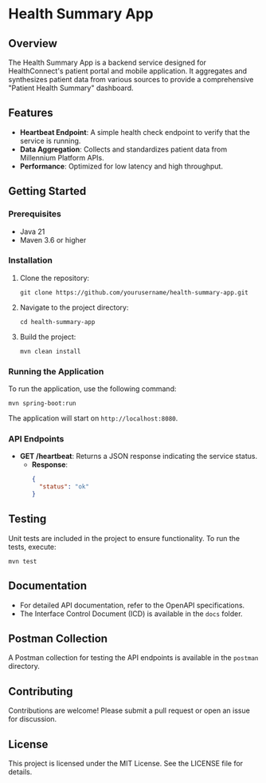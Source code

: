 # Health Summary App

## Overview
The Health Summary App is a backend service designed for HealthConnect's patient portal and mobile application. It aggregates and synthesizes patient data from various sources to provide a comprehensive "Patient Health Summary" dashboard.

## Features
- **Heartbeat Endpoint**: A simple health check endpoint to verify that the service is running.
- **Data Aggregation**: Collects and standardizes patient data from Millennium Platform APIs.
- **Performance**: Optimized for low latency and high throughput.

## Getting Started

### Prerequisites
- Java 21
- Maven 3.6 or higher

### Installation
1. Clone the repository:
   ```
   git clone https://github.com/yourusername/health-summary-app.git
   ```
2. Navigate to the project directory:
   ```
   cd health-summary-app
   ```
3. Build the project:
   ```
   mvn clean install
   ```

### Running the Application
To run the application, use the following command:
```
mvn spring-boot:run
```
The application will start on `http://localhost:8080`.

### API Endpoints
- **GET /heartbeat**: Returns a JSON response indicating the service status.
  - **Response**:
    ```json
    {
      "status": "ok"
    }
    ```

## Testing
Unit tests are included in the project to ensure functionality. To run the tests, execute:
```
mvn test
```

## Documentation
- For detailed API documentation, refer to the OpenAPI specifications.
- The Interface Control Document (ICD) is available in the `docs` folder.

## Postman Collection
A Postman collection for testing the API endpoints is available in the `postman` directory.

## Contributing
Contributions are welcome! Please submit a pull request or open an issue for discussion.

## License
This project is licensed under the MIT License. See the LICENSE file for details.